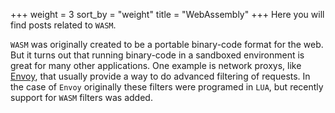 +++
weight = 3
sort_by = "weight"
title = "WebAssembly"
+++
Here you will find posts related to `WASM`.

`WASM` was originally created to be a portable binary-code format for the web.
But it turns out that running binary-code in a sandboxed environment is great
for many other applications.  One example is network proxys, like
[Envoy](https://www.envoyproxy.io/), that usually provide a way to do advanced
filtering of requests.  In the case of `Envoy` originally these filters were
programed in `LUA`, but recently support for `WASM` filters was added.
